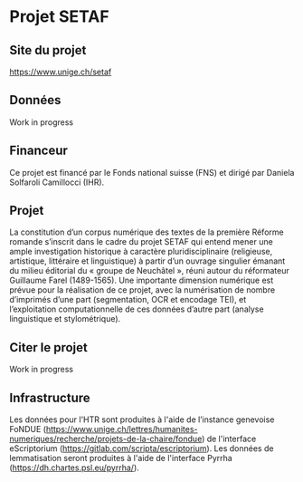 # Projet SETAF

## Site du projet

https://www.unige.ch/setaf


## Données 

Work in progress


## Financeur

Ce projet est financé par le Fonds national suisse (FNS) et dirigé par Daniela Solfaroli Camillocci (IHR).


## Projet

La constitution d’un corpus numérique des textes de la première Réforme romande s’inscrit dans le cadre du projet SETAF qui entend mener une ample investigation historique à caractère pluridisciplinaire (religieuse, artistique, littéraire et linguistique) à partir d’un ouvrage singulier émanant du milieu éditorial du « groupe de Neuchâtel », réuni autour du réformateur Guillaume Farel (1489-1565). Une importante dimension numérique est prévue pour la réalisation de ce projet, avec la numérisation de nombre d’imprimés d’une part (segmentation, OCR et encodage TEI), et l’exploitation computationnelle de ces données d’autre part (analyse linguistique et stylométrique).


## Citer le projet 

Work in progress


## Infrastructure

Les données pour l'HTR sont produites à l'aide de l’instance genevoise FoNDUE (https://www.unige.ch/lettres/humanites-numeriques/recherche/projets-de-la-chaire/fondue) de l'interface eScriptorium (https://gitlab.com/scripta/escriptorium). Les données de lemmatisation seront produites à l'aide de l'interface Pyrrha (https://dh.chartes.psl.eu/pyrrha/).


